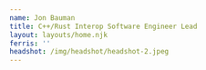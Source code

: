 ```yaml
---
name: Jon Bauman
title: C++/Rust Interop Software Engineer Lead
layout: layouts/home.njk
ferris: ''
headshot: /img/headshot/headshot-2.jpeg
---
```

